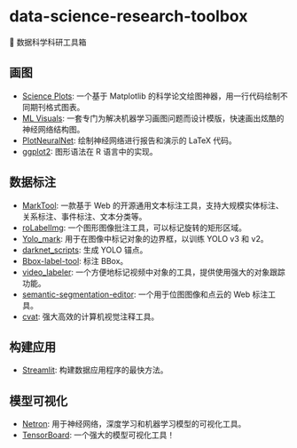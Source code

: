 # data-science-research-toolbox

🧰 数据科学科研工具箱

## 画图

- [Science Plots](https://github.com/garrettj403/SciencePlots): 一个基于 Matplotlib 的科学论文绘图神器，用一行代码绘制不同期刊格式图表。
- [ML Visuals](https://github.com/dair-ai/ml-visuals): 一套专门为解决机器学习画图问题而设计模版，快速画出炫酷的神经网络结构图。
- [PlotNeuralNet](https://github.com/HarisIqbal88/PlotNeuralNet): 绘制神经网络进行报告和演示的 LaTeX 代码。
- [ggplot2](https://github.com/tidyverse/ggplot2): 图形语法在 R 语言中的实现。

## 数据标注

- [MarkTool](https://github.com/FXLP/MarkTool): 一款基于 Web 的开源通用文本标注工具，支持大规模实体标注、关系标注、事件标注、文本分类等。
- [roLabelImg](https://github.com/cgvict/roLabelImg): 一个图形图像批注工具，可以标记旋转的矩形区域。
- [Yolo_mark](https://github.com/AlexeyAB/Yolo_mark): 用于在图像中标记对象的边界框，以训练 YOLO v3 和 v2。
- [darknet_scripts](https://github.com/Jumabek/darknet_scripts): 生成 YOLO 锚点。
- [Bbox-label-tool](https://github.com/puzzledqs/BBox-Label-Tool): 标注 BBox。
- [video_labeler](https://github.com/hahnyuan/video_labeler): 一个方便地标记视频中对象的工具，提供使用强大的对象跟踪功能。
- [semantic-segmentation-editor](https://github.com/Hitachi-Automotive-And-Industry-Lab/semantic-segmentation-editor): 一个用于位图图像和点云的 Web 标注工具。
- [cvat](https://github.com/opencv/cvat): 强大高效的计算机视觉注释工具。

## 构建应用

- [Streamlit](https://github.com/streamlit/streamlit): 构建数据应用程序的最快方法。

## 模型可视化

- [Netron](https://github.com/lutzroeder/netron): 用于神经网络，深度学习和机器学习模型的可视化工具。
- [TensorBoard](https://github.com/tensorflow/tensorboard): 一个强大的模型可视化工具！
